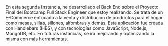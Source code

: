 En esta segunda instancia, he desarrollado el Back End sobre el Proyecto Final del Bootcamp Full Stack Engineer que estoy realizando.
Se trata de un E-Commerce enfocado a la venta y distribución de productos para el hogar como mesas, sillas, sillones, alfombras y demás.
Esta aplicación fue creada con Handlebars (HBS), y con tecnologías como JavaScript, Node.js, MongoDB, etc.
En futuras instancias, se irá mejorando y optimizando la misma con más herramientas.